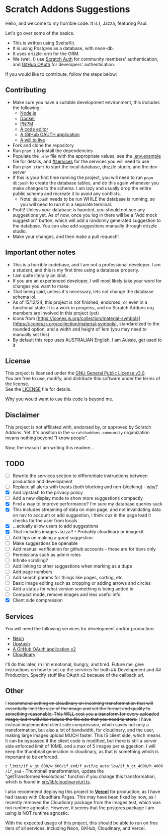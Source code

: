 # Scratch Addons Suggestions

Hello, and welcome to my horrible code. It is I, Jazza, featuring Paul.

Let's go over some of the basics.

- This is written using SvelteKit.
- It is using Postgres as a database, with neon-db.
- It uses drizzle-orm for the ORM.
- We (well, I) use [Scratch Auth](https://auth.itinerary.eu.org/) for community members' authentication, and [GitHub OAuth](https://docs.github.com/en/developers/apps/building-oauth-apps/authorizing-oauth-apps) for developers' authentication.

If you would like to contribute, follow the steps below:

## Contributing

- Make sure you have a suitable development environment, this includes the following:
  - [Node.js](https://nodejs.org/en)
  - [Docker](https://www.docker.com/)
  - [PNPM](https://pnpm.io/)
  - [A code editor](https://code.visualstudio.com/)
  - [A GitHub OAUTH application](https://docs.github.com/en/apps/oauth-apps/building-oauth-apps/creating-an-oauth-app)
  - [A will to live](https://ljla.org.au/product/a-will-to-live-george-ginzburg/)
- Fork and clone the repository
- Run `pnpm i` to install the dependencies
- Populate the `.env` file with the appropriate values, see the [.env.example](./.env.example) file for details, and [#services](#services) for the services you will need to use
- Run `pnpm start` to start the local database, drizzle studio, and the dev server
- If this is your first time running the project, you will need to run `pnpm db:push` to create the database tables, and do this again whenever you make changes to the schema. I am lazy and usually drop the entire public schema and recreate it to avoid any conflicts.
  - Note: `db:push` needs to be run WHILE the database is running, so you will need to run it in a separate terminal.
- Profit! Unless your database is haunted, you should not see any suggestions yet. As of now, once you log in there will be a "Add mock suggestion" button, which will add a randomly generated suggestion to the database. You can also add suggestions manually through drizzle studio.
- Make your changes, and then make a pull request!!

## Important other notes

- This is a horrible codebase, and I am not a professional developer. I am a student, and this is my first time using a database properly.
- I am quite literally an idiot.
- If you are an experienced developer, I will most likely take your word for changes you want to make.
- That being said, unless it's necessary, lets not change the database schema lol.
- As of 15/12/24, this project is not finished, endorsed, or even in a functional state. It is a work in progress, and no Scratch Addons org members are involved in this project (yet)
- Icons from [https://icones.js.org/collection/material-symbols](https://icones.js.org/collection/material-symbols), standardized to the rounded option, and a width and height of 1em (you may need to manually set this)
- By default this repo uses AUSTRALIAN English. I am Aussie, get used to it

## License

This project is licensed under the [GNU General Public License v3.0](https://www.gnu.org/licenses/gpl-3.0.html).  
You are free to use, modify, and distribute this software under the terms of the license.  
See the [LICENSE](./LICENSE) file for details.

Why you would want to use this code is beyond me.

## Disclaimer

This project is not affiliated with, endorsed by, or approved by Scratch Addons. Yet.
It's position in the `scratchaddons-community` organization means nothing beyond "I know people".

Now, the reason I am writing this readme...

## TODO

- [ ] Rewrite the services section to differentiate instructions between production and development
- [ ] Replace all alerts with toasts (both blocking and non-blocking) - [why?](https://www.telerik.com/blogs/how-to-do-javascript-alerts-without-being-a-jerk)
- [x] Add Upstash to the privacy policy
- [ ] Add a new display mode to show more suggestions compactly
- [x] Find a way to improve performance? I'm sure my database queries suck
- [x] This includes streaming of data on main page, and not invalidating data on nav to account or add suggestion, i think cuz in the page load it checks for the user from locals
- [x] ...actually allow users to add suggestions
- [x] That includes images Jazza!! - Probably cloudinary or imagekit
- [ ] Add tips on making a good suggestion
- [ ] Make suggestions be openable
- [ ] Add manual verification for github accounts - these are for devs only
- [ ] Permissions such as admin roles
- [ ] Infinite scrolling?
- [ ] Add linking to other suggestions when marking as a dupe
- [ ] Add page numbers
- [ ] Add search params for things like pages, sorting, etc
- [ ] Basic image editing such as cropping or adding arrows and circles
- [ ] Add a status for what version something is being added in.
- [ ] Compact mode, remove images and less useful info
- [x] Client side compression

## Services

You will need the following services for development and/or production:

- [Neon](https://neon.tech/)
- [Upstash](https://upstash.com/)
- [A GitHub OAuth application x2](https://github.com/settings/applications/new)
- [Cloudinary](https://cloudinary.com/)

I'll do this later, rn I'm emotional, hungry, and tired. Future me, give instructions on how to set up the services for both ## Development and ## Production. Specify stuff like OAuth x2 because of the callback url.

## Other

I ~~recommend setting on cloudinary an incoming transformation that will essentially limit the size of the image and set the format and quality to something reasonable. This WILL cost you a transform for every uploaded image, but it will also reduce the file size that you need to store.~~ I have instead implemented client side compression, which saves not only a transformation, but also a lot of bandwidth, for cloudinary, and the user, making large images upload MUCH faster. This IS client side, which means it can be bypassed if the client code is modified, but there is still a server side enforced limit of 10MB, and a max of 5 images per suggestion. I will keep the thumbnail generation in cloudinary, as that is something which is important to be enforced.

`c_limit/if_w_gt_600/w_600/if_end/f_avif/q_auto:low/if_h_gt_4000/h_4000/if_end` - Thumbnail transformation, update the "getTransformedResolutions" function if you change this transformation, which is found in [src/lib/cloudinary/url.ts](src/lib/cloudinary/url.ts).

I also recommend deploying this project to **[Vercel](https://vercel.com/)** for production, as I have had issues with Cloudflare Pages. This may have been fixed by now, as I recently removed the Cloudinary package from the images test, which was not runtime agnostic. However, it seems that the postgres package I am using is NOT runtime agnostic.

With the expected usage of this project, this should be able to run on free tiers of all services, including Neon, GitHub, Cloudinary, and Vercel.
